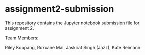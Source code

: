 # assignment2-submission


This repository contains the Jupyter notebook submission file for assignment 2.


Team Members:

Riley Koppang, Roxxane Mai, Jaskirat Singh (Jazz), Kate Reimann 
